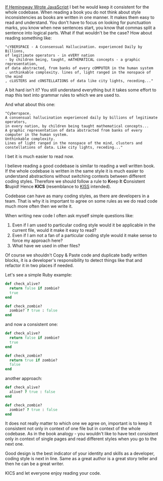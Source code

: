 [If Hemingway Wrote JavaScript](https://www.amazon.com/Hemingway-Wrote-JavaScript-Angus-Croll/dp/1593275854) I bet he would keep it consistent
for the whole codebase. When reading a book you do not think about style inconsistencies as books are written in one manner. It makes them
easy to read and understand. You don't have to focus on looking for punctuation marks, you know when new sentences start, you know that commas split a sentence into logical parts.
What if that wouldn't be the case? How about reading something like:

```
"cYBERSPACE - A Cconsensual Hallucination. experienced Daily by Billions,
of legitimate operators - in eVERY nation
- by children being, taught, mATHEMATICAL concepts - a graphic representation,
of data abstracted, from banks of every cOMPUTER in the human system
. unthinkable complexity. lines of, light ranged in the nonspace of the mind
, cLUSTERS and cONSTELLATIONS of data like city lights, receding..."
```

A bit hard isn't it? You still understand everything but it takes some effort to map this text into grammar rules to which we are used to.

And what about this one:

```
"Cyberspace.
A consensual hallucination experienced daily by billions of legitimate operators,
in every nation, by children being taught mathematical concepts...
A graphic representation of data abstracted from banks of every computer in the human system.
Unthinkable complexity.
Lines of light ranged in the nonspace of the mind, clusters and constellations of data. Like city lights, receding..."
```

I bet it is much easier to read now.

I believe reading a good codebase is similar to reading a well written book. If the whole codebase is written in the same style it is much easier to understand abstractions
without switching contexts between different coding styles. Therefore we should follow a rule to **K**eep **I**t **C**onsistent **S**tupid! Hence **KICS** (resemblance to [KISS](https://en.wikipedia.org/wiki/KISS_principle) intended).

Codebase can have as many coding styles, as there are developers in a team. That is why it is important to agree on some rules as we do read code much more often then we write it.

When writing new code I often ask myself simple questions like:
1. Even if I am used to particular coding style would it be applicable in the current file, would it make it easy to read?
1. Even if I am not a fan of a particular coding style would it make sense to force my approach here?
1. What have we used in other files?

Of course we shouldn't Copy & Paste code and duplicate badly written blocks, it is a developer's responsibility to detect things like that and refactor it
in two places if needed.

Let's see a simple Ruby example:

```ruby
def check_alive?
  return false if zombie?
  true
end

def check_zombie?
  zombie? ? true : false
end
```

and now a consistent one:

```ruby
def check_alive?
  return false if zombie?
  true
end

def check_zombie?
  return true if zombie?
  false
end
```

another approach:

```ruby
def check_alive?
  alive? ? true : false
end

def check_zombie?
  zombie? ? true : false
end
```

It does not really matter to which one we agree on, important is to keep it consistent not only in context of one file but in context of the whole codebase.
As in the book analogy - you wouldn't like to have text consistent only in context of single pages and read different styles when you go to the next one.

Good design is the best indicator of your identity and skills as a developer, coding style is next in line.
Same as a great author is a great story teller and then he can be a great writer.

KICS and let everyone enjoy reading your code.
